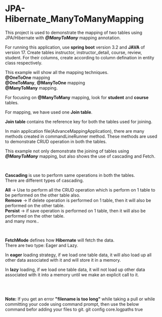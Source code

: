 # JPA-Hibernate_ManyToManyMapping
This project is used to demonstrate the mapping of two tables using JPA/Hibernate with _**@ManyToMany**_ mapping annotation.

For running this application, use **spring boot** version 3.2 and **JAVA** of version 17.
Create tables instructor, instructor_detail, course, review, student. For their columns, create according to column defination in entity class respectively.

This example will show all the mapping techniques. <br> 
**@OneToOne** mapping <br> 
**@OneToMany**, **@ManyToOne** mapping <br>
**@ManyToMany** mapping. <br>

For focusing on **@ManyToMany** mapping, look for **student** and **course** tables.

For mapping, we have used one **Join table**.

**Join table** contains the reference key for both the tables used for joining.


In main application file(AdvanceMappingApplication), there are many methods created in commandLineRunner method.
These methods are used to demonstrate CRUD operation in both the tables.

This example not only demonstrate the joining of tables using **_@ManyToMany_** mapping, but also shows the use of cascading and Fetch.

<br> 

**Cascading** is use to perform same operations in both the tables.
<br> 
There are different types of cascading.

**All** -> Use to perform all the CRUD operation which is perform on 1 table to be performed on the other table also. <br> 
**Remove** -> If delete operation is performed on 1 table, then it will also be performed on the other table.
 <br> 
**Persist** -> if save operation is performed on 1 table, then it will also be performed on the other table.
 <br> 
and many more..

<br> 

**FetchMode** defines how **Hibernate** will fetch the data.
<br> 
There are two type: Eager and Lazy.

In **eager** loading strategy, if we load one table data, it will also load up all other data associated with it and will store it in a memory.

In **lazy** loading, if we load one table data, it will not load up other data associated with it into a memory until we make an explicit call to it.

<br>

<br>

**Note:** If you get an error **"filename is too long"** while taking a pull or while committing your code using command prompt, then use the below command befor adding your files to git.
git config core.logpaths true
